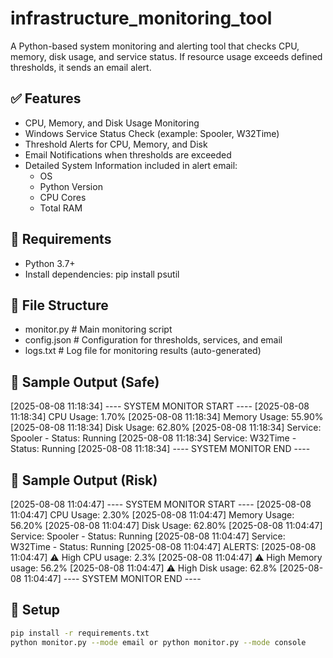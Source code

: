 # infrastructure_monitoring_tool

A Python-based system monitoring and alerting tool that checks CPU, memory, disk usage, and service status. If resource usage exceeds defined thresholds, it sends an email alert.

## ✅ Features
- CPU, Memory, and Disk Usage Monitoring
- Windows Service Status Check (example: Spooler, W32Time)
- Threshold Alerts for CPU, Memory, and Disk
- Email Notifications when thresholds are exceeded
- Detailed System Information included in alert email:
  - OS
  - Python Version
  - CPU Cores
  - Total RAM
 
## 🚀 Requirements
- Python 3.7+
- Install dependencies: pip install psutil

## 🚀 File Structure
- monitor.py # Main monitoring script
-  config.json # Configuration for thresholds, services, and email
-  logs.txt # Log file for monitoring results (auto-generated)

## 🚀 Sample Output (Safe)
[2025-08-08 11:18:34] ---- SYSTEM MONITOR START ----
[2025-08-08 11:18:34] CPU Usage: 1.70%
[2025-08-08 11:18:34] Memory Usage: 55.90%
[2025-08-08 11:18:34] Disk Usage: 62.80%
[2025-08-08 11:18:34] Service: Spooler - Status: Running
[2025-08-08 11:18:34] Service: W32Time - Status: Running
[2025-08-08 11:18:34] ---- SYSTEM MONITOR END ----

## 🚀 Sample Output (Risk)
[2025-08-08 11:04:47] ---- SYSTEM MONITOR START ----
[2025-08-08 11:04:47] CPU Usage: 2.30%
[2025-08-08 11:04:47] Memory Usage: 56.20%
[2025-08-08 11:04:47] Disk Usage: 62.80%
[2025-08-08 11:04:47] Service: Spooler - Status: Running
[2025-08-08 11:04:47] Service: W32Time - Status: Running
[2025-08-08 11:04:47] ALERTS:
[2025-08-08 11:04:47] ⚠ High CPU usage: 2.3%
[2025-08-08 11:04:47] ⚠ High Memory usage: 56.2%
[2025-08-08 11:04:47] ⚠ High Disk usage: 62.8%
[2025-08-08 11:04:47] ---- SYSTEM MONITOR END ----


## 🚀 Setup
```bash
pip install -r requirements.txt
python monitor.py --mode email or python monitor.py --mode console
